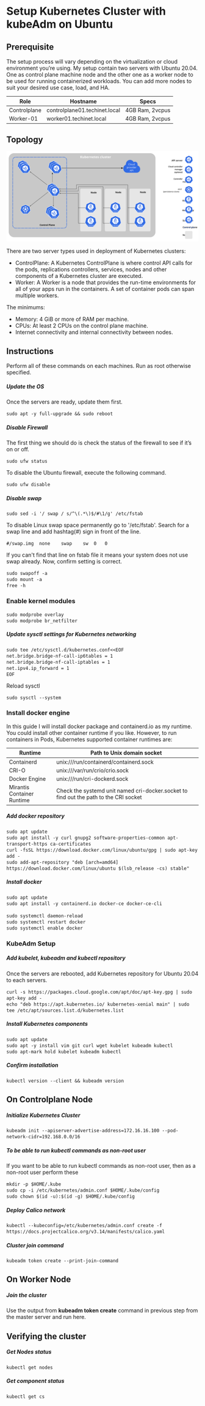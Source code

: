 # Setup Kubernetes Cluster with kubeAdm on Ubuntu

## Prerequisite

The setup process will vary depending on the virtualization or cloud environment you’re using. My setup contain two servers with Ubuntu 20.04. One as control plane machine node and the other one as a worker node to be used for running containerized workloads. You can add more nodes to suit your desired use case, load, and HA.

| Role |	Hostname |	Specs |
| --- | --- | --- |
| Controlplane  |	controlplane01.techinet.local  |	4GB Ram, 2vcpus |
| Worker-01  |	worker01.techinet.local  |	4GB Ram, 2vcpus |

## Topology

![components-of-kubernetes](components-of-kubernetes.svg)

There are two server types used in deployment of Kubernetes clusters:
- ControlPlane: A Kubernetes ControlPlane is where control API calls for the pods, replications controllers, services, nodes and other components of a Kubernetes cluster are executed.
- Worker: A Worker is a node that provides the run-time environments for all of your apps run in the containers. A set of container pods can span multiple workers.

The minimums:
- Memory: 4 GiB or more of RAM per machine.
- CPUs: At least 2 CPUs on the control plane machine.
- Internet connectivity and internal connectivity between nodes.

## Instructions
Perform all of these commands on each machines. Run as root otherwise specified.

##### Update the OS
Once the servers are ready, update them first.
```
sudo apt -y full-upgrade && sudo reboot
```

##### Disable Firewall
The first thing we should do is check the status of the firewall to see if it’s on or off.
```
sudo ufw status
```
To disable the Ubuntu firewall, execute the following command.
```
sudo ufw disable
```

##### Disable swap
```
sudo sed -i '/ swap / s/^\(.*\)$/#\1/g' /etc/fstab
```
To disable Linux swap space permanently go to '/etc/fstab'. Search for a swap line and add hashtag(#) sign in front of the line.
```
#/swap.img	none	swap	sw	0	0
```
If you can't find that line on fstab file it means your system does not use swap already. Now, confirm setting is correct.
```
sudo swapoff -a
sudo mount -a
free -h
```

### Enable kernel modules
```
sudo modprobe overlay
sudo modprobe br_netfilter
```

##### Update sysctl settings for Kubernetes networking
```
sudo tee /etc/sysctl.d/kubernetes.conf<<EOF
net.bridge.bridge-nf-call-ip6tables = 1
net.bridge.bridge-nf-call-iptables = 1
net.ipv4.ip_forward = 1
EOF
```
Reload sysctl
```
sudo sysctl --system
```

### Install docker engine
In this guide I will install docker package and containerd.io as my runtime. You could install other container runtime if you like. However, to run containers in Pods, Kubernetes supported container runtimes are:

| Runtime |	Path to Unix domain socket |
| --- | --- |
| Containerd | unix:///run/containerd/containerd.sock |
| CRI-O |	unix:///var/run/crio/crio.sock  |
| Docker Engine |	unix:///run/cri-dockerd.sock |
| Mirantis Container Runtime |	Check the systemd unit named cri-docker.socket to find out the path to the CRI socket  |


##### Add docker repository
```
sudo apt update
sudo apt install -y curl gnupg2 software-properties-common apt-transport-https ca-certificates
curl -fsSL https://download.docker.com/linux/ubuntu/gpg | sudo apt-key add -
sudo add-apt-repository "deb [arch=amd64] https://download.docker.com/linux/ubuntu $(lsb_release -cs) stable"
```

##### Install docker
```
sudo apt update
sudo apt install -y containerd.io docker-ce docker-ce-cli

sudo systemctl daemon-reload 
sudo systemctl restart docker
sudo systemctl enable docker
```

### KubeAdm Setup
##### Add kubelet, kubeadm and kubectl repository
Once the servers are rebooted, add Kubernetes repository for Ubuntu 20.04 to each servers.
```
curl -s https://packages.cloud.google.com/apt/doc/apt-key.gpg | sudo apt-key add -
echo "deb https://apt.kubernetes.io/ kubernetes-xenial main" | sudo tee /etc/apt/sources.list.d/kubernetes.list
```
##### Install Kubernetes components
```
sudo apt update 
sudo apt -y install vim git curl wget kubelet kubeadm kubectl
sudo apt-mark hold kubelet kubeadm kubectl
```
##### Confirm installation
```
kubectl version --client && kubeadm version
```

## On Controlplane Node
##### Initialize Kubernetes Cluster
```
kubeadm init --apiserver-advertise-address=172.16.16.100 --pod-network-cidr=192.168.0.0/16
```
##### To be able to run kubectl commands as non-root user
If you want to be able to run kubectl commands as non-root user, then as a non-root user perform these
```
mkdir -p $HOME/.kube
sudo cp -i /etc/kubernetes/admin.conf $HOME/.kube/config
sudo chown $(id -u):$(id -g) $HOME/.kube/config

```
##### Deploy Calico network
```
kubectl --kubeconfig=/etc/kubernetes/admin.conf create -f https://docs.projectcalico.org/v3.14/manifests/calico.yaml
```
##### Cluster join command
```
kubeadm token create --print-join-command
```

## On Worker Node
##### Join the cluster
Use the output from __kubeadm token create__ command in previous step from the master server and run here.

## Verifying the cluster
##### Get Nodes status
```
kubectl get nodes
```
##### Get component status
```
kubectl get cs
```
